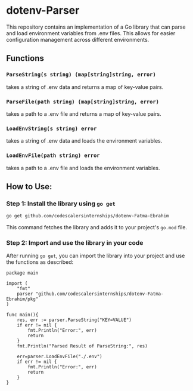 # dotenv-Parser
This repository contains an implementation of a Go library that can parse and load environment variables from .env files. This allows for easier configuration management across different environments.

## Functions
### `ParseString(s string) (map[string]string, error)`
takes a string of .env data and returns a map of key-value pairs.

### `ParseFile(path string) (map[string]string, error)`
takes a path to a .env file and returns a map of key-value pairs.

### `LoadEnvString(s string) error`
takes a string of .env data and loads the environment variables.

### `LoadEnvFile(path string) error`
takes a path to a .env file and loads the environment variables.




## How to Use:
### Step 1: Install the library using `go get`

  ```bash
  go get github.com/codescalersinternships/dotenv-Fatma-Ebrahim
  ```

This command fetches the library and adds it to your project's `go.mod` file.

### Step 2: Import and use the library in your code

  After running `go get`, you can import the library into your project and use the functions as described:

```
package main

import (
	"fmt"
	parser "github.com/codescalersinternships/dotenv-Fatma-Ebrahim/pkg"
)

func main(){
	res, err := parser.ParseString("KEY=VALUE")
	if err != nil {
		fmt.Println("Error:", err)
		return
	}
	fmt.Println("Parsed Result of ParseString:", res)

	err=parser.LoadEnvFile("./.env")
	if err != nil {
		fmt.Println("Error:", err)
		return
	}
}
```